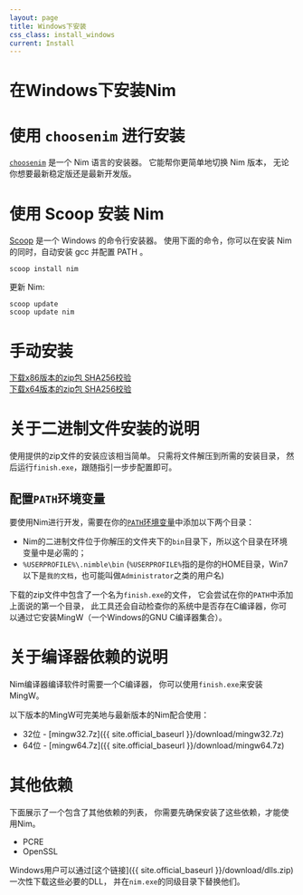 ```yaml
---
layout: page
title: Windows下安装
css_class: install_windows
current: Install
---
```



<h1 class="text-centered page-title main-heading">在Windows下安装Nim</h1>

# 使用 ``choosenim`` 进行安装

[``choosenim``](https://github.com/dom96/choosenim#choosenim) 是一个 Nim 语言的安装器。
它能帮你更简单地切换 Nim 版本，
无论你想要最新稳定版还是最新开发版。

# 使用 Scoop 安装 Nim 
[Scoop](https://scoop.sh/) 是一个 Windows 的命令行安装器。
使用下面的命令，你可以在安装 Nim 的同时，自动安装 gcc 并配置 PATH 。

```
scoop install nim
```

更新 Nim:

```
scoop update
scoop update nim
```

# 手动安装

<div class="center">
  <a href="{{ site.official_baseurl }}/download/nim-{{ site.nim_version }}_x32.zip"
    class="pure-button pure-button-primary download-button">
    <i class="fa fa-file-archive-o" aria-hidden="true"></i>
    下载x86版本的zip包
  </a>
  <a href="{{ site.official_baseurl }}/download/nim-{{ site.nim_version }}_x32.zip.sha256"
    class="pure-button">
    <i class="fa fa-file-text-o" aria-hidden="true"></i>
    SHA256校验
  </a>
</div>

<div class="center">
  <a href="{{ site.official_baseurl }}/download/nim-{{ site.nim_version }}_x64.zip"
    class="pure-button pure-button-primary download-button">
    <i class="fa fa-file-archive-o" aria-hidden="true"></i>
    下载x64版本的zip包
  </a>
  <a href="{{ site.official_baseurl }}/download/nim-{{ site.nim_version }}_x64.zip.sha256"
    class="pure-button">
    <i class="fa fa-file-text-o" aria-hidden="true"></i>
    SHA256校验
  </a>
</div>

# 关于二进制文件安装的说明

使用提供的zip文件的安装应该相当简单。
只需将文件解压到所需的安装目录，
然后运行``finish.exe``，跟随指引一步步配置即可。

## 配置``PATH``环境变量


要使用Nim进行开发，需要在你的[``PATH``环境变量](https://zh.wikipedia.org/wiki/PATH_(%E5%8F%98%E9%87%8F))中添加以下两个目录：

* Nim的二进制文件位于你解压的文件夹下的``bin``目录下，所以这个目录在环境变量中是必需的；
* ``%USERPROFILE%\.nimble\bin`` (``%USERPROFILE%``指的是你的HOME目录，Win7以下是``我的文档``，也可能叫做``Administrator``之类的用户名)

下载的zip文件中包含了一个名为``finish.exe``的文件，
它会尝试在你的``PATH``中添加上面说的第一个目录，
此工具还会自动检查你的系统中是否存在C编译器，你可以通过它安装MingW（一个Windows的GNU C编译器集合）。

# 关于编译器依赖的说明

Nim编译器编译软件时需要一个C编译器，
你可以使用``finish.exe``来安装MingW。

以下版本的MingW可完美地与最新版本的Nim配合使用：

<!-- TODO: Instructions on what to do with these 7z files? -->

* 32位 - [mingw32.7z]({{ site.official_baseurl }}/download/mingw32.7z)
* 64位 - [mingw64.7z]({{ site.official_baseurl }}/download/mingw64.7z)

# 其他依赖

下面展示了一个包含了其他依赖的列表，
你需要先确保安装了这些依赖，才能使用Nim。

* PCRE
* OpenSSL

Windows用户可以通过[这个链接]({{ site.official_baseurl }}/download/dlls.zip)一次性下载这些必要的DLL，
并在`nim.exe`的同级目录下替换他们。
